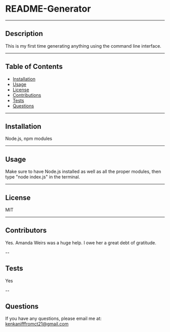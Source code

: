 # README-Generator

  ---

  ## **Description**
  This is my first time generating anything using the command line interface.

  ---

  ## Table of Contents

  - [Installation](#Installation)
  - [Usage](#Usage)
  - [License](#License)
  - [Contributions](#Contributions)
  - [Tests](#Tests)
  - [Questions](#Questions)

  ---

  ## **Installation**
  Node.js, npm modules

  ---

  ## **Usage**
  Make sure to have Node.js installed as well as all the proper modules, then type "node index.js" in the terminal.

  ---


  ## **License**
  MIT

  ---

  ## **Contributors**
  Yes. Amanda Weirs was a huge help. I owe her a great debt of gratitude.

  --

  ## **Tests**
  Yes

  --

  ## **Questions**
  If you have any questions, please email me at: kenkanifffromct21@gmail.com


